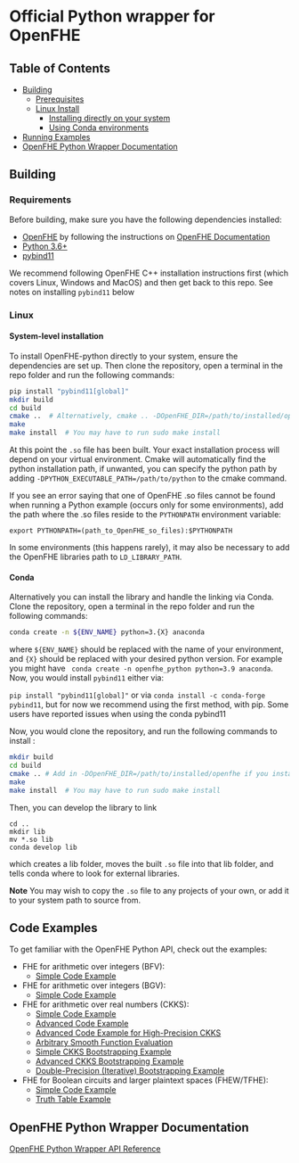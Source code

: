# Official Python wrapper for OpenFHE

## Table of Contents

- [Building](#building)
  - [Prerequisites](#requirements)
  - [Linux Install](#linux)
    - [Installing directly on your system](#system-level-installation)
    - [Using Conda environments](#conda)
- [Running Examples](#code-examples)
- [OpenFHE Python Wrapper Documentation](#openfhe-python-wrapper-documentation)

## Building

### Requirements

Before building, make sure you have the following dependencies installed:

- [OpenFHE](https://github.com/openfheorg/openfhe-development) by following the instructions on [OpenFHE Documentation](https://openfhe-development.readthedocs.io/en/latest/sphinx_rsts/intro/installation/installation.html)
- [Python 3.6+](https://www.python.org/)
- [pybind11](https://pybind11.readthedocs.io/en/stable/installing.html)

We recommend following OpenFHE C++ installation instructions first (which covers Linux, Windows and MacOS) and then get back to this repo. See notes on installing `pybind11` below

### Linux

#### System-level installation

To install OpenFHE-python directly to your system, ensure the dependencies are set up. Then clone the repository, open a terminal in the repo folder and run the following commands:

```bash
pip install "pybind11[global]" 
mkdir build
cd build
cmake ..  # Alternatively, cmake .. -DOpenFHE_DIR=/path/to/installed/openfhe if you installed OpenFHE elsewhere
make
make install  # You may have to run sudo make install
```

At this point the `.so` file has been built. Your exact installation process will depend on your virtual environment.
Cmake will automatically find the python installation path, if unwanted, you can specify the python path by adding `-DPYTHON_EXECUTABLE_PATH=/path/to/python` to the cmake command.

If you see an error saying that one of OpenFHE .so files cannot be found when running a Python example (occurs only for some environments), 
add the path where the .so files reside to the `PYTHONPATH` environment variable:

```
export PYTHONPATH=(path_to_OpenFHE_so_files):$PYTHONPATH
```

In some environments (this happens rarely), it may also be necessary to add the OpenFHE libraries path to `LD_LIBRARY_PATH`.

#### Conda

Alternatively you can install the library and handle the linking via Conda. Clone the repository, open a terminal in the repo folder and run the following commands:

```bash
conda create -n ${ENV_NAME} python=3.{X} anaconda
```

where `${ENV_NAME}` should be replaced with the name of your environment, and `{X}` should be replaced with your desired python version. For example you might have `
conda create -n openfhe_python python=3.9 anaconda`. Now, you would install `pybind11` either via:

`pip install "pybind11[global]"` or via `conda install -c conda-forge pybind11`, but for now we recommend using the first method, with pip. Some users have reported issues when using the conda pybind11

Now, you would clone the repository, and run the following commands to install :

```bash
mkdir build
cd build
cmake .. # Add in -DOpenFHE_DIR=/path/to/installed/openfhe if you installed OpenFHE elsewhere
make
make install  # You may have to run sudo make install
```

Then, you can develop the library to link

```
cd ..
mkdir lib
mv *.so lib
conda develop lib
```

which creates a lib folder, moves the built `.so` file into that lib folder, and tells conda where to look for external libraries.

**Note** You may wish to copy the `.so` file to any projects of your own, or add it to your system path to source from.

## Code Examples

To get familiar with the OpenFHE Python API, check out the examples:

- FHE for arithmetic over integers (BFV):
  - [Simple Code Example](examples/pke/simple-integers.py)
  <!-- - [Simple Code Example with Serialization](examples/pke/simple-integers-serial.py) -->
- FHE for arithmetic over integers (BGV):
  - [Simple Code Example](examples/pke/simple-integers-bgvrns.py)
  <!-- - [Simple Code Example with Serialization](examples/pke/simple-integers-serial-bgvrns.py) -->
- FHE for arithmetic over real numbers (CKKS):
  - [Simple Code Example](examples/pke/simple-real-numbers.py)
  - [Advanced Code Example](examples/pke/advanced-real-numbers.py)
  - [Advanced Code Example for High-Precision CKKS](examples/pke/advanced-real-numbers-128.py)
  - [Arbitrary Smooth Function Evaluation](examples/pke/function-evaluation.py)
  - [Simple CKKS Bootstrapping Example](examples/pke/simple-ckks-bootstrapping.py)
  - [Advanced CKKS Bootstrapping Example](examples/pke/advanced-ckks-bootstrapping.cpp)
  - [Double-Precision (Iterative) Bootstrapping Example](examples/pke/iterative-ckks-bootstrapping.py)
- FHE for Boolean circuits and larger plaintext spaces (FHEW/TFHE):
  - [Simple Code Example](examples/binfhe/boolean.py)
  - [Truth Table Example](examples/binfhe/boolean-truth-table.py)
  <!-- - [Code with JSON serialization](examples/binfhe/boolean-serial-json.py) -->
  <!-- - [Code with Binary Serialization](examples/binfhe/boolean-serial-binary.py) -->
  <!-- - [Large-Precision Comparison](examples/binfhe/eval-sign.py) -->
  <!-- - [Small-Precison Arbitrary Function Evaluation](examples/binfhe/eval-function.py) -->
  <!-- - Threshold FHE:  -->
  <!-- - [Code Example for BGV, BFV, and CKKS](examples/pke/threshold-fhe.py) -->
  <!-- - [Code Example for BFV with 5 parties](examples/pke/threshold-fhe-5p.py) -->

## OpenFHE Python Wrapper Documentation

[OpenFHE Python Wrapper API Reference](https://openfheorg.github.io/openfhe-python/html/index.html)
